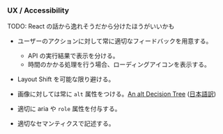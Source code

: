 ### UX / Accessibility

TODO: React の話から逸れそうだから分けたほうがいいかも

- ユーザーのアクションに対して常に適切なフィードバックを用意する。
  - API の実行結果で表示を分ける。
  - 時間のかかる処理を行う場合、ローディングアイコンを表示する。
- Layout Shift を可能な限り避ける。

- 画像に対しては常に `alt` 属性をつける。[An alt Decision Tree](https://www.w3.org/WAI/tutorials/images/decision-tree/) ([日本語訳](https://qiita.com/hibikikudo/items/f710933664094632540d))
- 適切に aria や `role` 属性を付与する。
- 適切なセマンティクスで記述する。
